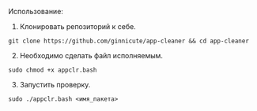 Использование: 
1. Клонировать репозиторий к себе.
```
git clone https://github.com/ginnicute/app-cleaner && cd app-cleaner
```
2. Необходимо сделать файл исполняемым.
```
sudo chmod +x appclr.bash
```
3. Запустить проверку.
```
sudo ./appclr.bash <имя_пакета>
```
